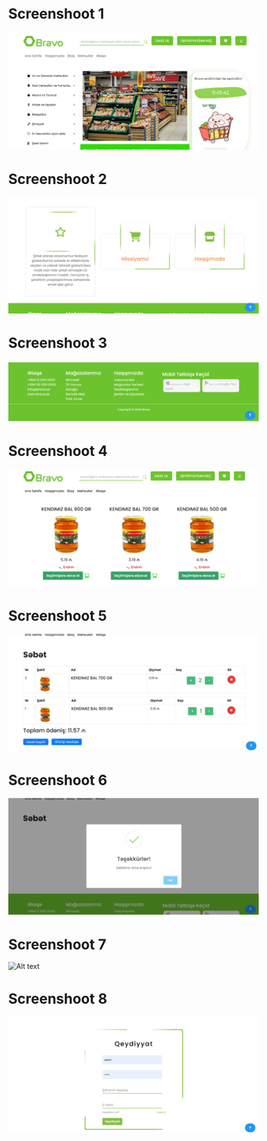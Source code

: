 # Screenshoot 1
![Alt text](src/assets/image/ss(1).png)

# Screenshoot 2
![Alt text](src/assets/image/ss(2).png)

# Screenshoot 3
![Alt text](src/assets/image/ss(3).png)

# Screenshoot 4
![Alt text](src/assets/image/ss(4).png)

# Screenshoot 5
![Alt text](src/assets/image/ss(5).png)

# Screenshoot 6
![Alt text](src/assets/image/ss(6).png)

# Screenshoot 7
![Alt text](src/assets/image/ss(7).png)

# Screenshoot 8
![Alt text](src/assets/image/ss(8).png)


